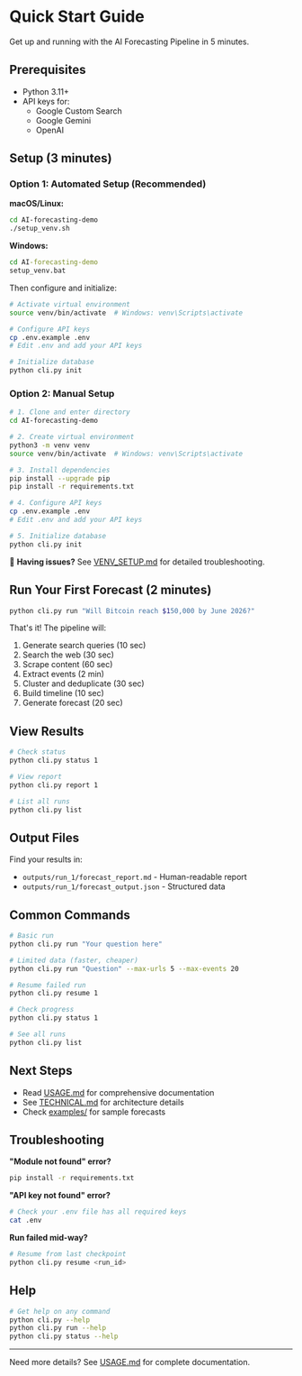 # Quick Start Guide

Get up and running with the AI Forecasting Pipeline in 5 minutes.

## Prerequisites

- Python 3.11+
- API keys for:
  - Google Custom Search
  - Google Gemini
  - OpenAI

## Setup (3 minutes)

### Option 1: Automated Setup (Recommended)

**macOS/Linux:**
```bash
cd AI-forecasting-demo
./setup_venv.sh
```

**Windows:**
```cmd
cd AI-forecasting-demo
setup_venv.bat
```

Then configure and initialize:
```bash
# Activate virtual environment
source venv/bin/activate  # Windows: venv\Scripts\activate

# Configure API keys
cp .env.example .env
# Edit .env and add your API keys

# Initialize database
python cli.py init
```

### Option 2: Manual Setup

```bash
# 1. Clone and enter directory
cd AI-forecasting-demo

# 2. Create virtual environment
python3 -m venv venv
source venv/bin/activate  # Windows: venv\Scripts\activate

# 3. Install dependencies
pip install --upgrade pip
pip install -r requirements.txt

# 4. Configure API keys
cp .env.example .env
# Edit .env and add your API keys

# 5. Initialize database
python cli.py init
```

📖 **Having issues?** See [VENV_SETUP.md](VENV_SETUP.md) for detailed troubleshooting.

## Run Your First Forecast (2 minutes)

```bash
python cli.py run "Will Bitcoin reach $150,000 by June 2026?"
```

That's it! The pipeline will:
1. Generate search queries (10 sec)
2. Search the web (30 sec)
3. Scrape content (60 sec)
4. Extract events (2 min)
5. Cluster and deduplicate (30 sec)
6. Build timeline (10 sec)
7. Generate forecast (20 sec)

## View Results

```bash
# Check status
python cli.py status 1

# View report
python cli.py report 1

# List all runs
python cli.py list
```

## Output Files

Find your results in:
- `outputs/run_1/forecast_report.md` - Human-readable report
- `outputs/run_1/forecast_output.json` - Structured data

## Common Commands

```bash
# Basic run
python cli.py run "Your question here"

# Limited data (faster, cheaper)
python cli.py run "Question" --max-urls 5 --max-events 20

# Resume failed run
python cli.py resume 1

# Check progress
python cli.py status 1

# See all runs
python cli.py list
```

## Next Steps

- Read [USAGE.md](USAGE.md) for comprehensive documentation
- See [TECHNICAL.md](META/TECHNICAL.md) for architecture details
- Check [examples/](examples/) for sample forecasts

## Troubleshooting

**"Module not found" error?**
```bash
pip install -r requirements.txt
```

**"API key not found" error?**
```bash
# Check your .env file has all required keys
cat .env
```

**Run failed mid-way?**
```bash
# Resume from last checkpoint
python cli.py resume <run_id>
```

## Help

```bash
# Get help on any command
python cli.py --help
python cli.py run --help
python cli.py status --help
```

---

Need more details? See [USAGE.md](USAGE.md) for complete documentation.
